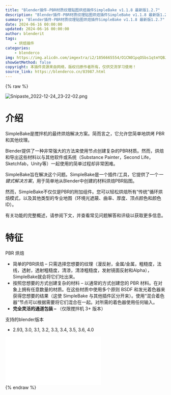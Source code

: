 ```yaml
---
title: "Blender插件-PBR材质纹理贴图烘焙插件SimpleBake v1.1.8 最新版1.2.7"
description: "Blender插件-PBR材质纹理贴图烘焙插件SimpleBake v1.1.8 最新版1.2.7"
summary: "Blender插件-PBR材质纹理贴图烘焙插件SimpleBake v1.1.8 最新版1.2.7"
date: 2024-06-16 00:00:00
updated: 2024-06-16 00:00:00
author: blenderit
tags: 
    - 烘焙插件
categories:
    - blenderco
img: https://img.alicdn.com/imgextra/i2/1856665554/O1CN01pqOSbs1qtmYQBJKvL_!!1856665554.png
showGetMethod: false
copyright: 本插件资源来自网络，版权归原作者所有，仅供交流学习使用！
source_link: https://blenderco.cn/83987.html
---
```


{% raw %}
<p><img class="aligncenter" src="https://img.alicdn.com/imgextra/i2/1856665554/O1CN01pqOSbs1qtmYQBJKvL_!!1856665554.png" alt="Snipaste_2022-12-24_23-22-02.png"></p><h1>介绍</h1><p>SimpleBake是搅拌机的最终烘焙解决方案。简而言之，它允许您简单地烘烤 PBR 和其他纹理。</p><p>Blender提供了一种非常强大的方法来使用节点创建复杂的PBR材质。然而，烘焙和导出这些材料以与其他软件或系统（Substance Painter，Second Life，Sketchfab，Unity等）一起使用的简单过程却非常困难。</p><p>SimpleBake旨在解决这个问题。SimpleBake是一个插件/工具，它提供了一个<em>一键式解决方案</em>，用于简单地从Blender中创建的材料烘焙PBR贴图。</p><p>然而，SimpleBake不仅仅是PBR的附加组件。您可以轻松烘焙所有“传统”循环烘焙模式，以及其他类型的专业地图（环境光遮蔽、曲率、厚度、顶点颜色和颜色 ID）。</p><p>有关功能的完整概述，请参阅下文，并查看常见问题解答和评级以获取更多信息。</p><h1>特征</h1><p>PBR 烘焙</p><ul>
<li>简单的PBR烘焙 – 只需选择您想要的纹理（漫反射，金属/金属，粗糙度，法线，透射，透射粗糙度，清漆，清漆粗糙度，发射镜面反射和Alpha），SimpleBake就会将它们吐出来。</li>
<li>按照您想要的方式创建复杂的材料 – 以通常的方式创建您的 PBR 材料。在对象上拥有任意数量的材质。在这些材质中使用多个原则 BSDF 和发光着色器来获得您想要的结果（这使 SimpleBake 与其他插件区分开来）。使用“混合着色器”节点可以根据需要将它们混合在一起。对所需的着色器使用任何输入。</li>
<li><b>完全灵活的通道包装 – </b>（仅限搅拌机 3+ 版本）</li>
</ul><p>支持的blender版本</p><ul>
<li>2.93, 3.0, 3.1, 3.2, 3.3, 3.4, 3.5, 3.6, 4.0</li>
</ul><div id="external-video-bb9bedb63c" class="external-video"><iframe frameborder="0" src="//player.bilibili.com/player.html?isOutside=true&amp;aid=1005526205&amp;bvid=BV1zx4y1J7ub&amp;cid=1582675115&amp;p=1" allowfullscreen="true"></iframe></div>
<div style="display: none">blenderco</div>
{% endraw %}